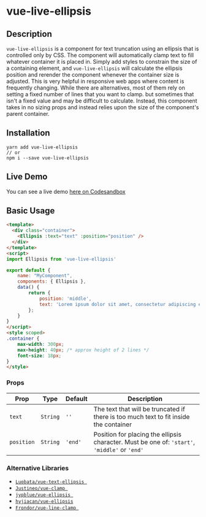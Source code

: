 # vue-live-ellipsis

## Description

`vue-live-ellipsis` is a component for text truncation using an ellipsis that is controlled only by CSS. The component will automatically clamp text to fill whatever container it is placed in. Simply add styles to constrain the size of a containing element, and `vue-live-ellipsis` will calculate the ellipsis position and rerender the component whenever the container size is adjusted. This is very helpful in responsive web apps where content is frequently changing. While there are alternatives, most of them rely on setting a fixed number of lines that you want to clamp. but sometimes that isn't a fixed value and may be difficult to calculate. Instead, this component takes in no sizing props and instead relies upon the size of the component's parent container.

## Installation
```
yarn add vue-live-ellipsis
// or 
npm i --save vue-live-ellipsis
```

## Live Demo

You can see a live demo [here on Codesandbox](https://codesandbox.io/s/busy-gagarin-dlfg0?file=/src/App.vue)

## Basic Usage

```html
<template>
  <div class="container">
    <Ellipsis :text="text" :position="position" />
  </div>
</template>
<script>
import Ellipsis from 'vue-live-ellipsis'

export default {
    name: "MyComponent",
    components: { Ellipsis },
    data() {
        return {
            position: 'middle',
            text: 'Lorem ipsum dolor sit amet, consectetur adipiscing elit, sed do eiusmod tempor incididunt ut labore et dolore magna aliqua. Ut enim ad minim veniam, quis nostrud exercitation ullamco laboris nisi ut aliquip ex ea commodo consequat. Duis aute irure dolor in reprehenderit in voluptate velit esse cillum dolore eu fugiat nulla pariatur. Excepteur sint occaecat cupidatat non proident, sunt in culpa qui officia deserunt mollit anim id est laborum.',
        };
    }
}
</script>
<style scoped>
.container {
    max-width: 300px;
    max-height: 40px; /* approx height of 2 lines */
    font-size: 18px;
}
</style>
```

### Props

| Prop  | Type  | Default  | Description |
|---|---|---|---|
| `text`  | `String`  | `''`  | The text that will be truncated if there is too much text to fit inside the container |
| `position`  | `String`  | `'end'`  | Position for placing the ellipsis character. Must be one of: `'start'`, `'middle'` or `'end'` |

### Alternative Libraries

- [`Luobata/vue-text-ellipsis `](https://github.com/Luobata/vue-text-ellipsis)
- [`Justineo/vue-clamp `](https://github.com/Justineo/vue-clamp)
- [`jypblue/vue-ellipsis `](https://github.com/jypblue/vue-ellipsis)
- [`hyjiacan/vue-ellipsis`](https://github.com/hyjiacan/vue-ellipsis)
- [`Frondor/vue-line-clamp `](https://github.com/Frondor/vue-line-clamp)
